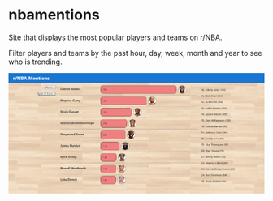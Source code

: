 # nbamentions

Site that displays the most popular players and teams on r/NBA.

Filter players and teams by the past hour, day, week, month and year to see who is trending.

![screenshot](screenshot.png)
